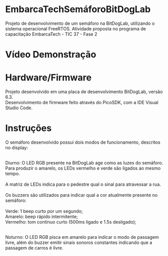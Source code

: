 # EmbarcaTechSemáforoBitDogLab
Projeto de desenvolvimento de um semáforo na BitDogLab, utilizando o sistema operacional FreeRTOS. Atividade proposta no programa de capacitação EmbarcaTech - TIC 37 - Fase 2

# Vídeo Demonstração



# Hardware/Firmware

Projeto desenvolvido em uma placa de desenvolvimento BitDogLab, versão 6.3.<br>
Desenvolvimento de firmware feito através do PicoSDK, com a IDE Visual Studio Code.

# Instruções

O semáforo desenvolvido possui dois modos de funcionamento, descritos no display:<br><br>

Diurno: O LED RGB presente na BitDogLab age como as luzes do semáforo. Para produzir o amarelo, os LEDs vermelho e verde são ligados ao mesmo tempo.<br><br>
A matriz de LEDs indica para o pedestre qual o sinal para atravessar a rua.<br><br>
Os buzzers são utilizados para indicar qual a cor atualmente presente no semáforo:<br><br>
Verde: 1 beep curto por um segundo;<br>
Amarelo: beep rápido intermitente;<br>
Vermelho: tom contínuo curto (500ms ligado e 1.5s desligado);<br><br>

Noturno: O LED RGB pisca em amarelo para indicar o modo de passagem livre, além do buzzer emitir sinais sonoros constantes indicando que a passagem de carros é livre.